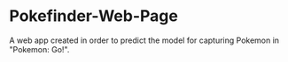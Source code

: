 # Pokefinder-Web-Page
A web app created in order to predict the model for capturing Pokemon in "Pokemon: Go!".
